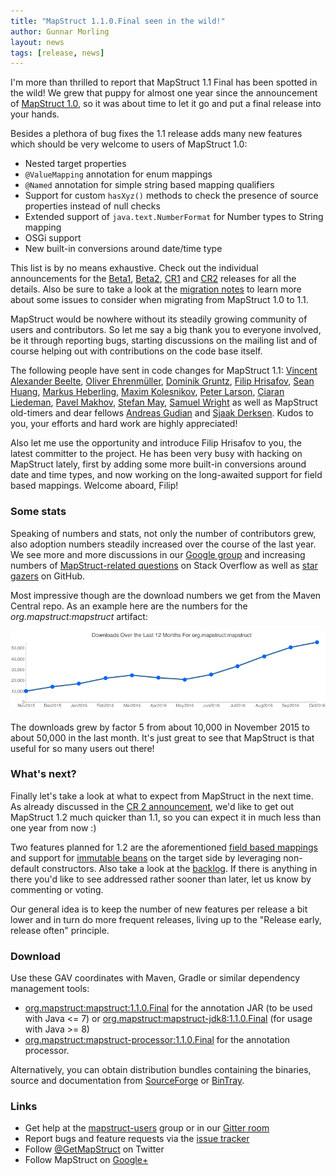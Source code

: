 ```yaml
---
title: "MapStruct 1.1.0.Final seen in the wild!"
author: Gunnar Morling
layout: news
tags: [release, news]
---
```


I'm more than thrilled to report that MapStruct 1.1 Final has been spotted in the wild!
We grew that puppy for almost one year since the announcement of [MapStruct 1.0](/news/2015/11/25/mapstruct-1_0_Final-released.html), so it was about time to let it go and put a final release into your hands.

Besides a plethora of bug fixes the 1.1 release adds many new features which should be very welcome to users of MapStruct 1.0:

* Nested target properties
* `@ValueMapping` annotation for enum mappings
* `@Named` annotation for simple string based mapping qualifiers
* Support for custom `hasXyz()` methods to check the presence of source properties instead of null checks
* Extended support of `java.text.NumberFormat` for Number types to String mapping
* OSGi support
* New built-in conversions around date/time type

This list is by no means exhaustive.
Check out the individual announcements for the [Beta1](/news/2016/03/16/mapstruct-1_1_0_Beta1-released.html), [Beta2](/news/2016/07/22/mapstruct-1_1_0_Beta2-released.htmll), [CR1](/news/2016/09/07/mapstruct-1_1_0_CR1.html) and [CR2](/news/2016/11/08/mapstruct-1_1_0_CR2-is-out.html) releases for all the details.
Also be sure to take a look at the [migration notes](https://github.com/mapstruct/mapstruct/wiki/Migration-notes) to learn more about some issues to consider when migrating from MapStruct 1.0 to 1.1.

MapStruct would be nowhere without its steadily growing community of users and contributors.
So let me say a big thank you to everyone involved, be it through reporting bugs, starting discussions on the mailing list and of course helping out with contributions on the code base itself.

The following people have sent in code changes for MapStruct 1.1: [Vincent Alexander Beelte](https://github.com/grandmasterpixel), [Oliver Ehrenmüller](https://github.com/greuelpirat), [Dominik Gruntz](https://github.com/dgruntz), [Filip Hrisafov](https://github.com/filiphr), [Sean Huang](https://github.com/seanjob), [Markus Heberling](https://github.com/tisoft), [Maxim Kolesnikov](https://github.com/xCASx), [Peter Larson](https://github.com/pjlarson), [Ciaran Liedeman](https://github.com/cliedeman), [Pavel Makhov](https://github.com/streetturtle), [Stefan May](https://github.com/osthus-sm), [Samuel Wright](https://github.com/samwright) as well as MapStruct old-timers and dear fellows [Andreas Gudian](https://github.com/agudian) and [Sjaak Derksen](https://github.com/sjaakd).
Kudos to you, your efforts and hard work are highly appreciated!

Also let me use the opportunity and introduce Filip Hrisafov to you, the latest committer to the project.
He has been very busy with hacking on MapStruct lately, first by adding some more built-in conversions around date and time types, and now working on the long-awaited support for field based mappings.
Welcome aboard, Filip!

### Some stats

Speaking of numbers and stats, not only the number of contributors grew, also adoption numbers steadily increased over the course of the last year.
We see more and more discussions in our [Google group](https://groups.google.com/forum/#!forum/mapstruct-users) and increasing numbers of [MapStruct-related questions](http://stackoverflow.com/questions/tagged/mapstruct) on Stack Overflow as well as [star gazers](http://www.timqian.com/star-history/#mapstruct/mapstruct) on GitHub.

Most impressive though are the download numbers we get from the Maven Central repo.
As an example here are the numbers for the _org.mapstruct:mapstruct_ artifact:

<div style="text-align:center">
    <img src="/images/downloads_2016.png" style="padding-bottom: 3px;"/>
</div>

The downloads grew by factor 5 from about 10,000 in November 2015 to about 50,000 in the last month.
It's just great to see that MapStruct is that useful for so many users out there!

### What's next?

Finally let's take a look at what to expect from MapStruct in the next time.
As already discussed in the [CR 2 announcement](/news/2016/11/08/mapstruct-1_1_0_CR2-is-out.html), we'd like to get out MapStruct 1.2 much quicker than 1.1, so you can expect it in much less than one year from now :)

Two features planned for 1.2 are the aforementioned [field based mappings](https://github.com/mapstruct/mapstruct/issues/557) and support for [immutable beans](https://github.com/mapstruct/mapstruct/issues/73) on the target side by leveraging non-default constructors.
Also take a look at the [backlog](https://github.com/mapstruct/mapstruct/issues?q=is%3Aissue+is%3Aopen+label%3Afeature).
If there is anything in there you'd like to see addressed rather sooner than later, let us know by commenting or voting.

Our general idea is to keep the number of new features per release a bit lower and in turn do more frequent releases, living up to the "Release early, release often" principle.

### Download

Use these GAV coordinates with Maven, Gradle or similar dependency management tools:

* [org.mapstruct:mapstruct:1.1.0.Final](http://search.maven.org/#artifactdetails|org.mapstruct|mapstruct|1.1.0.Final|jar) for the annotation JAR (to be used with Java <= 7) or [org.mapstruct:mapstruct-jdk8:1.1.0.Final](http://search.maven.org/#artifactdetails|org.mapstruct|mapstruct-jdk8|1.1.0.Final|jar) (for usage with Java >= 8)
* [org.mapstruct:mapstruct-processor:1.1.0.Final](http://search.maven.org/#artifactdetails|org.mapstruct|mapstruct-processor|1.1.0.Final|jar) for the annotation processor.

Alternatively, you can obtain distribution bundles containing the binaries, source and documentation from [SourceForge](http://sourceforge.net/projects/mapstruct/files/1.1.0.Final/) or [BinTray](https://bintray.com/mapstruct/bundles/mapstruct-dist/1.1.0.Final).

### Links

* Get help at the [mapstruct-users](https://groups.google.com/forum/?fromgroups#!forum/mapstruct-users) group or in our [Gitter room](https://gitter.im/mapstruct/mapstruct-users)
* Report bugs and feature requests via the [issue tracker](https://github.com/mapstruct/mapstruct/issues)
* Follow [@GetMapStruct](https://twitter.com/GetMapStruct) on Twitter
* Follow MapStruct on [Google+](https://plus.google.com/u/0/118070742567787866481/posts)
